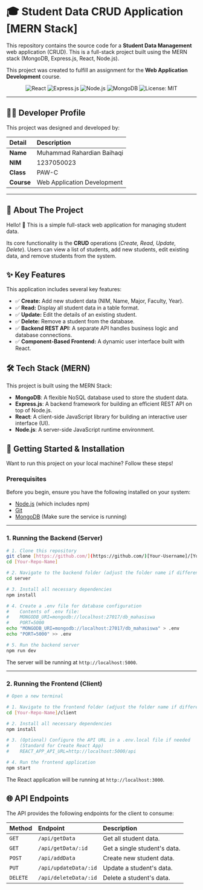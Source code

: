 # 🎓 Student Data CRUD Application [MERN Stack]

This repository contains the source code for a **Student Data Management** web application (CRUD). This is a full-stack project built using the MERN stack (MongoDB, Express.js, React, Node.js).

This project was created to fulfill an assignment for the **Web Application Development** course.

<p align="center">
  <img src="https://img.shields.io/badge/React-20232A?style=for-the-badge&logo=react&logoColor=61DAFB" alt="React">
  <img src="https://img.shields.io/badge/Express.js-000000?style=for-the-badge&logo=express&logoColor=white" alt="Express.js">
  <img src="https://img.shields.io/badge/Node.js-339933?style=for-the-badge&logo=nodedotjs&logoColor=white" alt="Node.js">
  <img src="https://img.shields.io/badge/MongoDB-47A248?style=for-the-badge&logo=mongodb&logoColor=white" alt="MongoDB">
  <img src="https://img.shields.io/badge/License-MIT-blue.svg?style=for-the-badge" alt="License: MIT">
</p>

---

## 🧑‍💻 Developer Profile

This project was designed and developed by:

| Detail | Description |
| :--- | :--- |
| **Name** | Muhammad Rahardian Baihaqi |
| **NIM** | 1237050023 |
| **Class** | PAW-C |
| **Course** | Web Application Development |

---

## 📖 About The Project

Hello! 👋 This is a simple full-stack web application for managing student data.

Its core functionality is the **CRUD** operations (*Create, Read, Update, Delete*). Users can view a list of students, add new students, edit existing data, and remove students from the system.

## ✨ Key Features

This application includes several key features:

-   ✅ **Create:** Add new student data (NIM, Name, Major, Faculty, Year).
-   ✅ **Read:** Display all student data in a table format.
-   ✅ **Update:** Edit the details of an existing student.
-   ✅ **Delete:** Remove a student from the database.
-   ✅ **Backend REST API:** A separate API handles business logic and database connections.
-   ✅ **Component-Based Frontend:** A dynamic user interface built with React.

## 🛠️ Tech Stack (MERN)

This project is built using the MERN Stack:

* **MongoDB**: A flexible NoSQL database used to store the student data.
* **Express.js**: A backend framework for building an efficient REST API on top of Node.js.
* **React**: A client-side JavaScript library for building an interactive user interface (UI).
* **Node.js**: A server-side JavaScript runtime environment.

## 🚀 Getting Started & Installation

Want to run this project on your local machine? Follow these steps!

### Prerequisites

Before you begin, ensure you have the following installed on your system:
* [Node.js](https://nodejs.org/) (which includes npm)
* [Git](https://git-scm.com/)
* [MongoDB](https://www.mongodb.com/try/download/community) (Make sure the service is running)

---

### 1. Running the Backend (Server)

```bash
# 1. Clone this repository
git clone [https://github.com/](https://github.com/)[Your-Username]/[Your-Repo-Name].git
cd [Your-Repo-Name]

# 2. Navigate to the backend folder (adjust the folder name if different)
cd server

# 3. Install all necessary dependencies
npm install

# 4. Create a .env file for database configuration
#    Contents of .env file:
#    MONGODB_URI=mongodb://localhost:27017/db_mahasiswa
#    PORT=5000
echo "MONGODB_URI=mongodb://localhost:27017/db_mahasiswa" > .env
echo "PORT=5000" >> .env

# 5. Run the backend server
npm run dev
```
The server will be running at `http://localhost:5000`.

---

### 2. Running the Frontend (Client)

```bash
# Open a new terminal

# 1. Navigate to the frontend folder (adjust the folder name if different)
cd [Your-Repo-Name]/client

# 2. Install all necessary dependencies
npm install

# 3. (Optional) Configure the API URL in a .env.local file if needed
#    (Standard for Create React App)
#    REACT_APP_API_URL=http://localhost:5000/api

# 4. Run the frontend application
npm start
```
The React application will be running at `http://localhost:3000`.

## 🌐 API Endpoints

The API provides the following endpoints for the client to consume:

| Method | Endpoint | Description |
| :--- | :--- | :--- |
| `GET` | `/api/getData` | Get all student data. |
| `GET` | `/api/getData/:id` | Get a single student's data. |
| `POST` | `/api/addData` | Create new student data. |
| `PUT` | `/api/updateData/:id` | Update a student's data. |
| `DELETE`| `/api/deleteData/:id` | Delete a student's data. |
